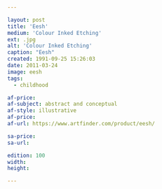 ```yaml
---

layout: post
title: 'Eesh'
medium: 'Colour Inked Etching'
ext: .jpg
alt: 'Colour Inked Etching'
caption: "Eesh"
created: 1991-09-25 15:26:03
date: 2011-03-24
image: eesh
tags:
  - childhood

af-price:
af-subject: abstract and conceptual
af-style: illustrative
af-price:
af-url: https://www.artfinder.com/product/eesh/

sa-price:
sa-url:

edition: 100
width:
height:

---
```

